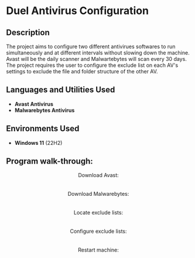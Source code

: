 <h1>Duel Antivirus Configuration</h1>

<h2>Description</h2>
The project aims to configure two different antivirues softwares to run simultaneously and at different intervals without slowing down the machine. Avast will be the daily scanner and Malwartebytes will scan every 30 days. The project requires the user to configure the exclude list on each AV's settings to exclude the file and folder structure of the other AV.
<br />


<h2>Languages and Utilities Used</h2>

- <b>Avast Antivirus</b> 
- <b>Malwarebytes Antivirus</b>

<h2>Environments Used </h2>

- <b>Windows 11</b> (22H2)

<h2>Program walk-through:</h2>

<p align="center">
Download Avast: <br/>
<br />
<br />
Download Malwarebytes:  <br/>
<br />
<br />
Locate exclude lists: <br/>
<br />
<br />
Configure exclude lists:  <br/>
<br />
<br />
Restart machine:  <br/>
<br />
<br />
</p>

<!--
 ```diff
- text in red
+ text in green
! text in orange
# text in gray
@@ text in purple (and bold)@@
```
--!>
